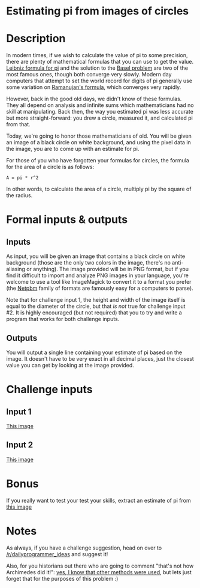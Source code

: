 # Estimating pi from images of circles
<div class="md"><h1>Description</h1>
<p>In modern times, if we wish to calculate the value of pi to some precision, there are plenty of mathematical formulas that you can use to get the value. <a href="https://en.wikipedia.org/wiki/Leibniz_formula_for_%CF%80">Leibniz formula for pi</a> and the solution to the <a href="https://en.wikipedia.org/wiki/Basel_problem">Basel problem</a> are two of the most famous ones, though both converge very slowly. Modern day computers that attempt to set the world record for digits of pi generally use some variation on <a href="https://en.wikipedia.org/wiki/Approximations_of_%CF%80#20th_century">Ramanujan's formula</a>, which converges very rapidly. </p>
<p>However, back in the good old days, we didn't know of these formulas. They all depend on analysis and infinite sums which mathematicians had no skill at manipulating. Back then, the way you estimated pi was less accurate but more straight-forward: you drew a circle, measured it, and calculated pi from that. </p>
<p>Today, we're going to honor those mathematicians of old. You will be given an image of a black circle on white background, and using the pixel data in the image, you are to come up with an estimate for pi.</p>
<p>For those of you who have forgotten your formulas for circles, the formula for the area of a circle is as follows: </p>
<pre><code>A = pi * r^2
</code></pre>
<p>In other words, to calculate the area of a circle, multiply pi by the square of the radius.</p>
<h1>Formal inputs &amp; outputs</h1>
<h2>Inputs</h2>
<p>As input, you will be given an image that contains a black circle on white background (those are the only two colors in the image, there's no anti-aliasing or anything). The image provided will be in PNG format, but if you find it difficult to import and analyze PNG images in your language, you're welcome to use a tool like ImageMagick to convert it to a format you prefer (the <a href="https://en.wikipedia.org/wiki/Netpbm">Netpbm</a> family of formats are famously easy for a computers to parse). </p>
<p>Note that for challenge input 1, the height and width of the image itself is equal to the diameter of the circle, but that <em>is not</em> true for challenge input #2. It is highly encouraged (but not required) that you to try and write a program that works for both challenge inputs. </p>
<h2>Outputs</h2>
<p>You will output a single line containing your estimate of pi based on the image. It doesn't have to be very exact in all decimal places, just the closest value you can get by looking at the image provided.</p>
<h1>Challenge inputs</h1>
<h2>Input 1</h2>
<p><a href="http://i.imgur.com/5GScbUe.png">This image</a></p>
<h2>Input 2</h2>
<p><a href="http://i.imgur.com/dRko2KH.png">This image</a></p>
<h1>Bonus</h1>
<p>If you really want to test your test your skills, extract an estimate of pi from <a href="http://i.imgur.com/Cp0hxTh.png">this image</a></p>
<h1>Notes</h1>
<p>As always, if you have a challenge suggestion, head on over to <a href="/r/dailyprogrammer_ideas">/r/dailyprogrammer_ideas</a> and suggest it! </p>
<p>Also, for you historians out there who are going to comment "that's not how Archimedes did it!": <a href="https://en.wikipedia.org/wiki/Pi#Polygon_approximation_era">yes, I know that other methods were used</a>, but lets just forget that for the purposes of this problem :)</p>
</div>
